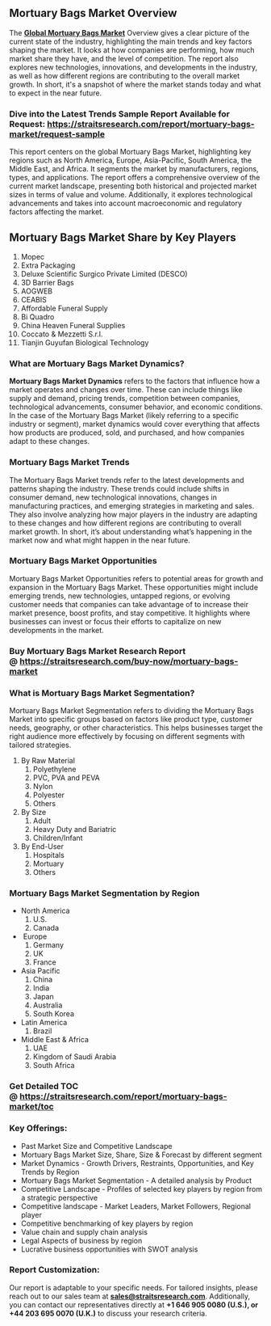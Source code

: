 <h2>Mortuary Bags Market Overview</h2>
<p>The <strong><a href=https://straitsresearch.com/report/mortuary-bags-market>Global Mortuary Bags Market</a></strong> Overview gives a clear picture of the current state of the industry, highlighting the main trends and key factors shaping the market. It looks at how companies are performing, how much market share they have, and the level of competition. The report also explores new technologies, innovations, and developments in the industry, as well as how different regions are contributing to the overall market growth. In short, it's a snapshot of where the market stands today and what to expect in the near future.</p>
<h3><strong>Dive into the Latest Trends Sample Report Available for Request:&nbsp;</strong><strong><a href=https://straitsresearch.com/report/mortuary-bags-market/request-sample>https://straitsresearch.com/report/mortuary-bags-market/request-sample</a></strong></h3>
<p>This report centers on the global Mortuary Bags Market, highlighting key regions such as North America, Europe, Asia-Pacific, South America, the Middle East, and Africa. It segments the market by manufacturers, regions, types, and applications. The report offers a comprehensive overview of the current market landscape, presenting both historical and projected market sizes in terms of value and volume. Additionally, it explores technological advancements and takes into account macroeconomic and regulatory factors affecting the market.</p>
<h2>Mortuary Bags Market Share by Key Players</h2>
<p><ol>
<li>Mopec</li>
<li>Extra Packaging</li>
<li>Deluxe Scientific Surgico Private Limited (DESCO)</li>
<li>3D Barrier Bags</li>
<li>AOGWEB</li>
<li>CEABIS</li>
<li>Affordable Funeral Supply</li>
<li>Bi Quadro</li>
<li>China Heaven Funeral Supplies</li>
<li>Coccato &amp; Mezzetti S.r.l.</li>
<li>Tianjin Guyufan Biological Technology</li>
</ol></p>
<h3>What are Mortuary Bags Market Dynamics?</h3>
<p><strong>Mortuary Bags Market Dynamics</strong> refers to the factors that influence how a market operates and changes over time. These can include things like supply and demand, pricing trends, competition between companies, technological advancements, consumer behavior, and economic conditions. In the case of the Mortuary Bags Market (likely referring to a specific industry or segment), market dynamics would cover everything that affects how products are produced, sold, and purchased, and how companies adapt to these changes.</p>
<h3>Mortuary Bags Market Trends</h3>
<p>The Mortuary Bags Market trends refer to the latest developments and patterns shaping the industry. These trends could include shifts in consumer demand, new technological innovations, changes in manufacturing practices, and emerging strategies in marketing and sales. They also involve analyzing how major players in the industry are adapting to these changes and how different regions are contributing to overall market growth. In short, it&rsquo;s about understanding what&rsquo;s happening in the market now and what might happen in the near future.</p>
<h3>Mortuary Bags Market Opportunities</h3>
<p>Mortuary Bags Market Opportunities refers to potential areas for growth and expansion in the Mortuary Bags Market. These opportunities might include emerging trends, new technologies, untapped regions, or evolving customer needs that companies can take advantage of to increase their market presence, boost profits, and stay competitive. It highlights where businesses can invest or focus their efforts to capitalize on new developments in the market.</p>
<h3><strong>Buy Mortuary Bags Market Research Report @&nbsp;</strong><strong><a href=https://straitsresearch.com/buy-now/mortuary-bags-market>https://straitsresearch.com/buy-now/mortuary-bags-market</a></strong></h3>
<h3>What is Mortuary Bags Market Segmentation?</h3>
<p>Mortuary Bags Market Segmentation refers to dividing the Mortuary Bags Market into specific groups based on factors like product type, customer needs, geography, or other characteristics. This helps businesses target the right audience more effectively by focusing on different segments with tailored strategies.</p>
<p><ol>
<li>By Raw Material
<ol>
<li>Polyethylene</li>
<li>PVC, PVA and PEVA</li>
<li>Nylon</li>
<li>Polyester</li>
<li>Others</li>
</ol>
</li>
<li>By Size
<ol>
<li>Adult</li>
<li>Heavy Duty and Bariatric</li>
<li>Children/Infant</li>
</ol>
</li>
<li>By End-User
<ol>
<li>Hospitals</li>
<li>Mortuary</li>
<li>Others</li>
</ol>
</li>
</ol></p>
<h3>Mortuary Bags Market Segmentation by Region</h3>
<ul>
<li>North America
<ol>
<li>U.S.</li>
<li>Canada</li>
</ol>
</li>
<li>&nbsp;Europe
<ol>
<li>Germany</li>
<li>UK</li>
<li>France</li>
</ol>
</li>
<li>Asia Pacific
<ol>
<li>China</li>
<li>India</li>
<li>Japan</li>
<li>Australia</li>
<li>South Korea</li>
</ol>
</li>
<li>Latin America
<ol>
<li>Brazil</li>
</ol>
</li>
<li>Middle East &amp; Africa
<ol>
<li>UAE</li>
<li>Kingdom of Saudi Arabia</li>
<li>South Africa</li>
</ol>
</li>
</ul>
<h3>Get Detailed TOC @&nbsp;<a href=https://straitsresearch.com/report/mortuary-bags-market/toc>https://straitsresearch.com/report/mortuary-bags-market/toc</a></h3>
<h3>Key Offerings:</h3>
<ul>
<li>Past Market Size and Competitive Landscape</li>
<li>Mortuary Bags Market Size, Share, Size &amp; Forecast by different segment</li>
<li>Market Dynamics - Growth Drivers, Restraints, Opportunities, and Key Trends by Region</li>
<li>Mortuary Bags Market Segmentation - A detailed analysis by Product</li>
<li>Competitive Landscape - Profiles of selected key players by region from a strategic perspective</li>
<li>Competitive landscape - Market Leaders, Market Followers, Regional player</li>
<li>Competitive benchmarking of key players by region</li>
<li>Value chain and supply chain analysis</li>
<li>Legal Aspects of business by region</li>
<li>Lucrative business opportunities with SWOT analysis</li>
</ul>
<h3>Report Customization:</h3>
<p>Our report is adaptable to your specific needs. For tailored insights, please reach out to our sales team at <strong><a href=mailto:sales@straitsresearch.com>sales@straitsresearch.com</a></strong>. Additionally, you can contact our representatives directly at <strong>+1 646 905 0080 (U.S.), or +44 203 695 0070 (U.K.)</strong> to discuss your research criteria.</p>
